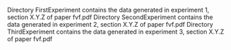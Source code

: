 Directory FirstExperiment contains the data generated in experiment 1, section X.Y.Z of paper fvf.pdf
     Directory SecondExperiment contains the data generated in experiment 2, section X.Y.Z of paper fvf.pdf
    Directory ThirdExperiment contains the data generated in experiment 3, section X.Y.Z of paper fvf.pdf

